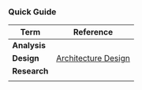 ### Quick Guide

| Term         | Reference                                               |
| ------------ | ------------------------------------------------------- |
| **Analysis** |                                                         |
| **Design**   | [<u>Architecture Design</u>](/docs/Design/SystemDesign) |
| **Research** |                                                         |
|              |                                                         |
